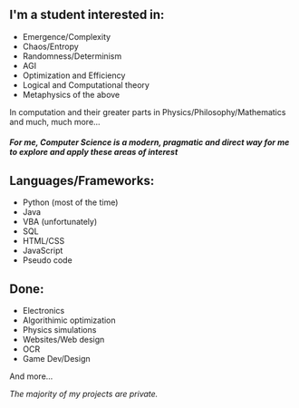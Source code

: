 ## I'm a student interested in:
- Emergence/Complexity
- Chaos/Entropy
- Randomness/Determinism
- AGI
- Optimization and Efficiency
- Logical and Computational theory
- Metaphysics of the above

In computation and their greater parts in Physics/Philosophy/Mathematics and much, much more...

#### *For me, Computer Science is a modern, pragmatic and direct way for me to explore and apply these areas of interest*

## Languages/Frameworks:
- Python (most of the time)
- Java
- VBA (unfortunately)
- SQL
- HTML/CSS
- JavaScript
- Pseudo code

## Done:
- Electronics
- Algorithimic optimization
- Physics simulations
- Websites/Web design
- OCR
- Game Dev/Design

And more...


*The majority of my projects are private.*
<!--
**DreamingElectricSheep/DreamingElectricSheep** is a ✨ _special_ ✨ repository because its `README.md` (this file) appears on your GitHub profile.

Here are some ideas to get you started:

- 🔭 I’m currently working on ...
- 🌱 I’m currently learning ...
- 👯 I’m looking to collaborate on ...
- 🤔 I’m looking for help with ...
- 💬 Ask me about ...
- 📫 How to reach me: ...
- 😄 Pronouns: ...
- ⚡ Fun fact: ...
-->
